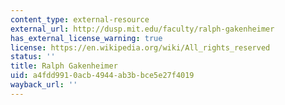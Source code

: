 ```yaml
---
content_type: external-resource
external_url: http://dusp.mit.edu/faculty/ralph-gakenheimer
has_external_license_warning: true
license: https://en.wikipedia.org/wiki/All_rights_reserved
status: ''
title: Ralph Gakenheimer
uid: a4fdd991-0acb-4944-ab3b-bce5e27f4019
wayback_url: ''
---
```

